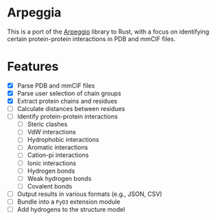 # Arpeggia

This is a port of the [Arpeggio](https://github.com/PDBeurope/arpeggio/) library to Rust, with a focus on identifying certain protein-protein interactions in PDB and mmCIF files.

# Features

- [x] Parse PDB and mmCIF files
- [x] Parse user selection of chain groups
- [x] Extract protein chains and residues
- [ ] Calculate distances between residues
- [ ] Identify protein-protein interactions
  - [ ] Steric clashes
  - [ ] VdW interactions
  - [ ] Hydrophobic interactions
  - [ ] Aromatic interactions
  - [ ] Cation-pi interactions
  - [ ] Ionic interactions
  - [ ] Hydrogen bonds
  - [ ] Weak hydrogen bonds
  - [ ] Covalent bonds
- [ ] Output results in various formats (e.g., JSON, CSV)
- [ ] Bundle into a `PyO3` extension module
- [ ] Add hydrogens to the structure model
